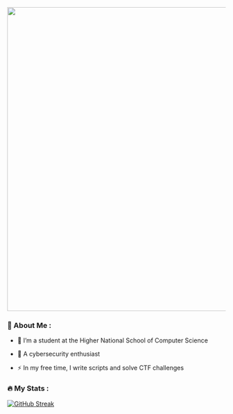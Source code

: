 <div id="header" align="center">
  <img src="https://media.giphy.com/media/RwwjPm2yREKk0gZvFn/giphy.gif" width="700"/>
</div>


### :book: About Me :

- :telescope: I’m a student at the Higher National School of Computer Science

- :seedling: A cybersecurity enthusiast

- :zap: In my free time, I write scripts and solve CTF challenges

### :fire: My Stats :

[![GitHub Streak](http://github-readme-streak-stats.herokuapp.com?user=not1cyyy&theme=dark&background=000000)](https://git.io/streak-stats)

